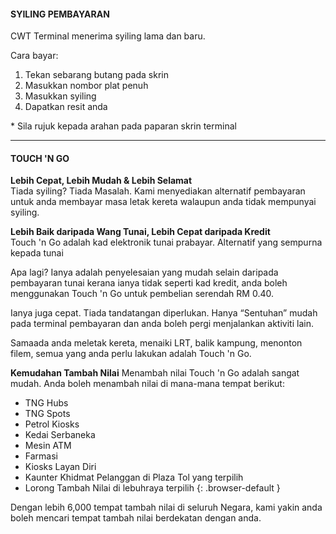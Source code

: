 #### SYILING PEMBAYARAN

CWT Terminal menerima syiling lama dan baru.

Cara bayar:
1. Tekan sebarang butang pada skrin
2. Masukkan nombor plat penuh
3. Masukkan syiling
4. Dapatkan resit anda

\* Sila rujuk kepada arahan pada paparan skrin terminal

---

#### TOUCH 'N GO

**Lebih Cepat, Lebih Mudah & Lebih Selamat**  
Tiada syiling? Tiada Masalah. Kami menyediakan alternatif pembayaran untuk anda membayar masa letak kereta walaupun anda tidak mempunyai syiling.

**Lebih Baik daripada Wang Tunai, Lebih Cepat daripada Kredit**  
Touch 'n Go adalah kad elektronik tunai prabayar. Alternatif yang sempurna kepada tunai 

Apa lagi? Ianya adalah penyelesaian yang mudah selain daripada pembayaran tunai kerana ianya tidak seperti kad kredit, anda boleh menggunakan Touch 'n Go untuk pembelian serendah RM 0.40.

Ianya juga cepat. Tiada tandatangan diperlukan. Hanya “Sentuhan” mudah pada terminal pembayaran dan anda boleh pergi menjalankan aktiviti lain.

Samaada anda meletak kereta, menaiki LRT, balik kampung, menonton filem, semua yang anda perlu lakukan adalah Touch 'n Go.

**Kemudahan Tambah Nilai** 
Menambah nilai Touch 'n Go adalah sangat mudah. Anda boleh menambah nilai di mana-mana tempat berikut:

- TNG Hubs
- TNG Spots
- Petrol Kiosks
- Kedai Serbaneka
- Mesin ATM
- Farmasi
- Kiosks Layan Diri
- Kaunter Khidmat Pelanggan di Plaza Tol yang terpilih
- Lorong Tambah Nilai di lebuhraya terpilih
{: .browser-default }

Dengan lebih 6,000 tempat tambah nilai di seluruh Negara, kami yakin anda boleh mencari tempat tambah nilai berdekatan dengan anda.
